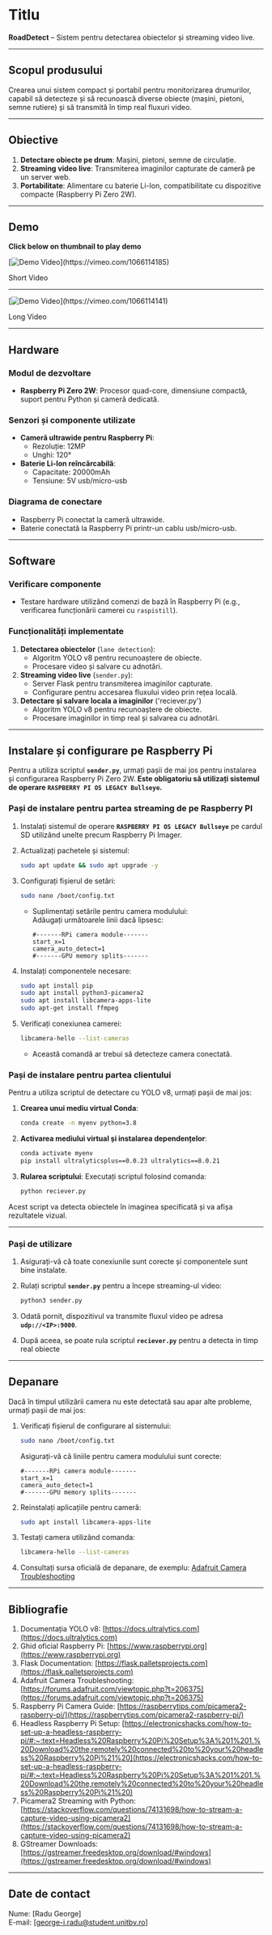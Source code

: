 # **Titlu**  
**RoadDetect** – Sistem pentru detectarea obiectelor și streaming video live.

---

## **Scopul produsului**  
Crearea unui sistem compact și portabil pentru monitorizarea drumurilor, capabil să detecteze și să recunoască diverse obiecte (mașini, pietoni, semne rutiere) și să transmită în timp real fluxuri video.

---

## **Obiective**
1. **Detectare obiecte pe drum**: Mașini, pietoni, semne de circulație.
2. **Streaming video live**: Transmiterea imaginilor capturate de cameră pe un server web.
3. **Portabilitate**: Alimentare cu baterie Li-Ion, compatibilitate cu dispozitive compacte (Raspberry Pi Zero 2W).

---
## **Demo**
**Click below on thumbnail to play demo**

[![Demo Video](https://i.vimeocdn.com/video/1993758793-bd3f01c9706321f37ced4e42b1fab4e2ff70707435f2a20766bf6e8f5942ab2e-d_640x360?)](https://vimeo.com/1066114185)

Short Video

****

[![Demo Video](https://i.vimeocdn.com/video/1993758777-dbb6d2a05d698e18368ba6e410819858c696fbe8adafd8131c123d0bf3bdbedf-d_640x360?)](https://vimeo.com/1066114141)

Long Video

---

## **Hardware**
### **Modul de dezvoltare**
- **Raspberry Pi Zero 2W**: Procesor quad-core, dimensiune compactă, suport pentru Python și cameră dedicată.

### **Senzori și componente utilizate**
- **Cameră ultrawide pentru Raspberry Pi**:   
  - Rezoluție: 12MP  
  - Unghi: 120°
- **Baterie Li-Ion reîncărcabilă**:   
  - Capacitate: 20000mAh  
  - Tensiune: 5V usb/micro-usb

### **Diagrama de conectare**
- Raspberry Pi conectat la cameră ultrawide.
- Baterie conectată la Raspberry Pi printr-un cablu usb/micro-usb.

---

## **Software**
### **Verificare componente**
- Testare hardware utilizând comenzi de bază în Raspberry Pi (e.g., verificarea funcționării camerei cu `raspistill`).

### **Funcționalități implementate**
1. **Detectarea obiectelor** (`lane detection`):
   - Algoritm YOLO v8 pentru recunoaștere de obiecte.
   - Procesare video și salvare cu adnotări.
2. **Streaming video live** (`sender.py`):
   - Server Flask pentru transmiterea imaginilor capturate.
   - Configurare pentru accesarea fluxului video prin rețea locală.
3. **Detectare și salvare locala a imaginilor** ('reciever.py')
   - Algoritm YOLO v8 pentru recunoaștere de obiecte.
   - Procesare imaginilor in timp real și salvarea cu adnotări.

---

## **Instalare și configurare pe Raspberry Pi**
Pentru a utiliza scriptul **`sender.py`**, urmați pașii de mai jos pentru instalarea și configurarea Raspberry Pi Zero 2W. **Este obligatoriu să utilizați sistemul de operare `RASPBERRY PI OS LEGACY Bullseye`.**

### **Pași de instalare pentru partea streaming de pe Raspberry PI**
1. Instalați sistemul de operare **`RASPBERRY PI OS LEGACY Bullseye`** pe cardul SD utilizând unelte precum Raspberry Pi Imager.

2. Actualizați pachetele și sistemul:
   ```bash
   sudo apt update && sudo apt upgrade -y
   ```

3. Configurați fișierul de setări:
   ```bash
   sudo nano /boot/config.txt
   ```
   - Suplimentați setările pentru camera modulului:  
     Adăugați următoarele linii dacă lipsesc:
     ```
     #-------RPi camera module-------
     start_x=1
     camera_auto_detect=1
     #-------GPU memory splits-------
     ```

4. Instalați componentele necesare:
   ```bash
   sudo apt install pip
   sudo apt install python3-picamera2
   sudo apt install libcamera-apps-lite
   sudo apt-get install ffmpeg
   ```

5. Verificați conexiunea camerei:
   ```bash
   libcamera-hello --list-cameras
   ```
   - Această comandă ar trebui să detecteze camera conectată.

### **Pași de instalare pentru partea clientului**
Pentru a utiliza scriptul de detectare cu YOLO v8, urmați pașii de mai jos:

1. **Crearea unui mediu virtual Conda**:
   ```bash
   conda create -n myenv python=3.8
   ```

2. **Activarea mediului virtual și instalarea dependențelor**:
   ```bash
   conda activate myenv
   pip install ultralyticsplus==0.0.23 ultralytics==8.0.21
   ```

3. **Rularea scriptului**:
   Executați scriptul folosind comanda:
   ```bash
   python reciever.py
   ```

Acest script va detecta obiectele în imaginea specificată și va afișa rezultatele vizual.

---



### **Pași de utilizare**
1. Asigurați-vă că toate conexiunile sunt corecte și componentele sunt bine instalate.
2. Rulați scriptul **`sender.py`** pentru a începe streaming-ul video:
   ```bash
   python3 sender.py
   ```

3. Odată pornit, dispozitivul va transmite fluxul video pe adresa **`udp://<IP>:9000`**.

4. După aceea, se poate rula scriptul **`reciever.py`** pentru a detecta in timp real obiecte

---

## **Depanare**
Dacă în timpul utilizării camera nu este detectată sau apar alte probleme, urmați pașii de mai jos:

1. Verificați fișierul de configurare al sistemului:
   ```bash
   sudo nano /boot/config.txt
   ```
   Asigurați-vă că liniile pentru camera modulului sunt corecte:
   ```
   #-------RPi camera module-------
   start_x=1
   camera_auto_detect=1
   #-------GPU memory splits-------
   ```

2. Reinstalați aplicațiile pentru cameră:
   ```bash
   sudo apt install libcamera-apps-lite
   ```

3. Testați camera utilizând comanda:
   ```bash
   libcamera-hello --list-cameras
   ```

4. Consultați sursa oficială de depanare, de exemplu:  [Adafruit Camera Troubleshooting](https://forums.adafruit.com/viewtopic.php?t=206375)

---

## **Bibliografie**

1. Documentația YOLO v8: [https://docs.ultralytics.com](https://docs.ultralytics.com)  
2. Ghid oficial Raspberry Pi: [https://www.raspberrypi.org](https://www.raspberrypi.org)  
3. Flask Documentation: [https://flask.palletsprojects.com](https://flask.palletsprojects.com)  
4. Adafruit Camera Troubleshooting: [https://forums.adafruit.com/viewtopic.php?t=206375](https://forums.adafruit.com/viewtopic.php?t=206375)  
5. Raspberry Pi Camera Guide: [https://raspberrytips.com/picamera2-raspberry-pi/](https://raspberrytips.com/picamera2-raspberry-pi/)  
6. Headless Raspberry Pi Setup: [https://electronicshacks.com/how-to-set-up-a-headless-raspberry-pi/#:~:text=Headless%20Raspberry%20Pi%20Setup%3A%201%201.%20Download%20the,remotely%20connected%20to%20your%20headless%20Raspberry%20Pi%21%20](https://electronicshacks.com/how-to-set-up-a-headless-raspberry-pi/#:~:text=Headless%20Raspberry%20Pi%20Setup%3A%201%201.%20Download%20the,remotely%20connected%20to%20your%20headless%20Raspberry%20Pi%21%20)  
7. Picamera2 Streaming with Python: [https://stackoverflow.com/questions/74131698/how-to-stream-a-capture-video-using-picamera2](https://stackoverflow.com/questions/74131698/how-to-stream-a-capture-video-using-picamera2)  
8. GStreamer Downloads: [https://gstreamer.freedesktop.org/download/#windows](https://gstreamer.freedesktop.org/download/#windows)


---

## **Date de contact**
Nume: [Radu George]  
E-mail: [george-i.radu@student.unitbv.ro]


